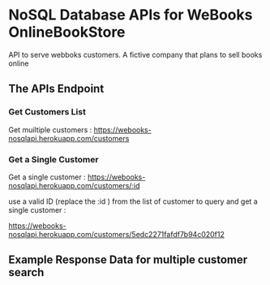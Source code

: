 # NoSQL Database APIs for WeBooks OnlineBookStore

API to serve webboks customers. 
A fictive company that plans to sell books online


## The APIs Endpoint 


### Get Customers List

Get muiltiple customers : https://webooks-nosqlapi.herokuapp.com/customers


### Get a Single Customer

Get a single customer : https://webooks-nosqlapi.herokuapp.com/customers/:id

use a valid ID (replace the :id ) from the list of customer to query and get a single customer : 

https://webooks-nosqlapi.herokuapp.com/customers/5edc2271fafdf7b94c020f12

## Example Response Data for multiple customer search